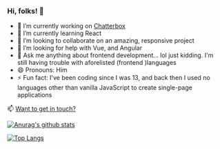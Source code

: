 ### Hi, folks! 👋




- 🔭 I’m currently working on [Chatterbox](https://abbaskhurram255.github.io/Chatterbox/)
- 🌱 I’m currently learning React
- 👯 I’m looking to collaborate on an amazing, responsive project
- 🤔 I’m looking for help with Vue, and Angular
- 💬 Ask me anything about frontend development... lol just kidding. I'm still having trouble with aforelisted (frontend )languages
- 😄 Pronouns: Him
- ⚡ Fun fact: I've been coding since I was 13, and back then I used no languages other than vanilla JavaScript to create single-page applications

📫 [Want to get in touch?](https://abbaskhurram255.github.io/Portfolio/#contact)
&nbsp;

[![Anurag's github stats](https://github-readme-stats.vercel.app/api?username=abbaskhurram255&count_private=true&hide=stars,issues&show_icons=true&theme=react)](https://github.com/anuraghazra/github-readme-stats)

[![Top Langs](https://github-readme-stats.vercel.app/api/top-langs/?username=anuraghazra&layout=compact&theme=react)](https://github.com/anuraghazra/github-readme-stats)
